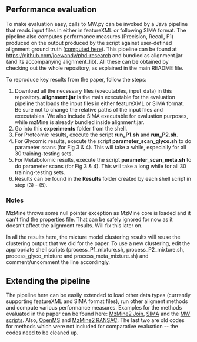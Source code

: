 ## Performance evaluation

To make evaluation easy, calls to MW.py can be invoked by a Java pipeline that reads input files in either in featureXML or following SIMA format. The pipeline also computes performance measures (Precision, Recall, F1) produced on the output produced by the script against user-defined alignment ground truth ([computed here](https://github.com/joewandy/HDP-Align/blob/master/HDP-Align/src/main/java/com/joewandy/alignmentResearch/model/GroundTruth.java)). This pipeline can be found at https://github.com/joewandy/phd-research and bundled as alignment.jar (and its accompanying alignment_lib). All these can be obtained by checking out the whole repository, as explained in the main README file.

To reproduce key results from the paper, follow the steps:

1. Download all the necessary files (executables, input_data) in this repository. **alignment.jar** is the main executable for the evaluation pipeline that loads the input files in either featureXML or SIMA format. Be sure not to change the relative paths of the input files and executables. We also include SIMA executable for evaluation purposes, while mzMine is already bundled inside alignment.jar.
2. Go into this **experiments** folder from the shell.
3. For Proteomic results, execute the script **run_P1.sh** and **run_P2.sh**.
4. For Glycomic results, execute the script **parameter_scan_glyco.sh** to do parameter scans (for Fig 3 & 4). This will take a while, especially for all 30 training-testing sets.
5. For Metabolomic results, execute the script **parameter_scan_meta.sh** to do parameter scans (for Fig 3 & 4). This will take a long while for all 30 training-testing sets.
6. Results can be found in the **Results** folder created by each shell script in step (3) - (5).

### Notes

MzMine throws some null pointer exception as MzMine core is loaded and it can't find the properties file. That can be safely ignored for now as it doesn't affect the alignment results. Will fix this later on.

In all the results here, the mixture model clustering results will reuse the clustering output that we did for the paper.
To use a new clustering, edit the appropriate shell scripts (process_P1_mixture.sh, process_P2_mixture.sh, process_glyco_mixture and process_meta_mixture.sh) and comment/uncomment the line accordingly.

## Extending the pipeline

The pipeline here can be easily extended to load other data types (currently supporting featureXML and SIMA format files), run other aligment methods and compute various performance measures. Examples for the methods evaluated in the paper can be found here: [MzMine2 Join](https://github.com/joewandy/HDP-Align/blob/master/HDP-Align/src/main/java/com/joewandy/alignmentResearch/alignmentMethod/external/MzMineJoinAlignment.java), [SIMA](https://github.com/joewandy/HDP-Align/blob/master/HDP-Align/src/main/java/com/joewandy/alignmentResearch/alignmentMethod/external/SimaAlignment.java) and the [MW scripts](https://github.com/joewandy/HDP-Align/blob/master/HDP-Align/src/main/java/com/joewandy/alignmentResearch/alignmentMethod/external/PythonMW.java). Also, [OpenMS](https://github.com/joewandy/HDP-Align/blob/master/HDP-Align/src/main/java/com/joewandy/alignmentResearch/alignmentMethod/external/OpenMSAlignment.java) and [MzMine2 RANSAC](https://github.com/joewandy/HDP-Align/blob/master/HDP-Align/src/main/java/com/joewandy/alignmentResearch/alignmentMethod/external/MzMineRansacAlignment.java). The last two are old codes for methods which were not included for comparative evaluation -- the codes need to be cleaned up.
